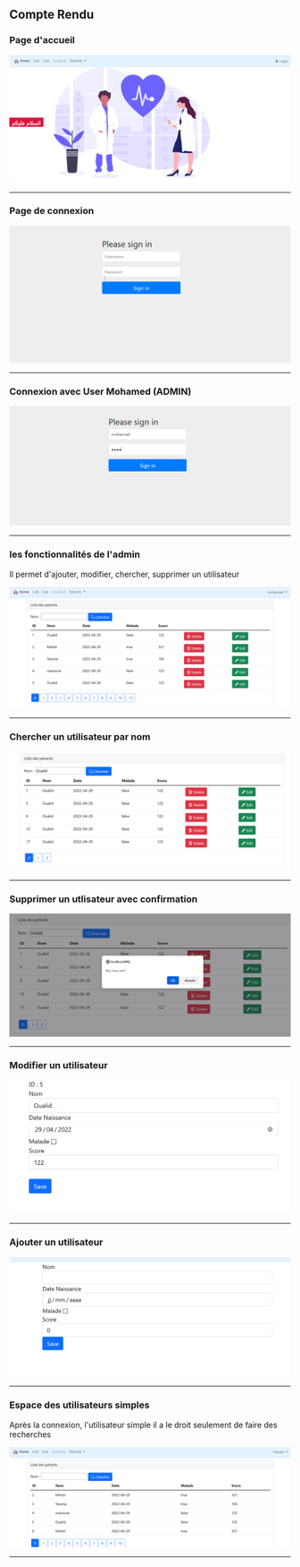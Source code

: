 <h2> Compte Rendu</h2>
<h3>Page d'accueil</h3>
<img src="captures/1.PNG">
<hr>
<h3>Page de connexion</h3>
<img src="captures/2.PNG">
<hr>
<h3>Connexion avec User Mohamed (ADMIN)</h3>
<img src="captures/3.PNG">
<hr>
<h3>les fonctionnalités de l'admin</h3>
<p>Il permet d'ajouter, modifier, chercher, supprimer un utilisateur</p>
<img src="captures/4.PNG">
<hr>
<h3>Chercher un utilisateur par nom</h3>
<img src="captures/5.PNG">
<hr>
<h3>Supprimer un utlisateur avec confirmation</h3>
<img src="captures/6.PNG">
<hr>
<h3>Modifier un utilisateur</h3>
<img src="captures/7.PNG">
<hr>
<h3>Ajouter un utilisateur</h3>
<img src="captures/8.PNG">
<hr>
<h3>Espace des utilisateurs simples</h3>
<p>Après la connexion, l'utilisateur simple il a le droit seulement de faire des recherches </p>
<img src="captures/9.PNG">
<hr>